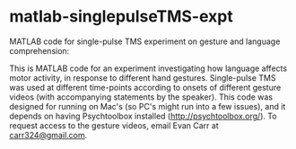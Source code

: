 # matlab-singlepulseTMS-expt
MATLAB code for single-pulse TMS experiment on gesture and language comprehension:

This is MATLAB code for an experiment investigating how language affects motor activity, in response to different hand gestures.  Single-pulse TMS was used at different time-points according to onsets of different gesture videos (with accompanying statements by the speaker).  This code was designed for running on Mac's (so PC's might run into a few issues), and it depends on having Psychtoolbox installed (http://psychtoolbox.org/).  To request access to the gesture videos, email Evan Carr at carr324@gmail.com.
